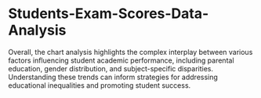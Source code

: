 # Students-Exam-Scores-Data-Analysis
Overall, the chart analysis highlights the complex interplay between various factors influencing student academic performance, including parental education, gender distribution, and subject-specific disparities. Understanding these trends can inform strategies for addressing educational inequalities and promoting student success.
